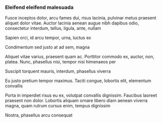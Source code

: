 ### Eleifend eleifend malesuada

Fusce inceptos dolor, arcu fames dui, risus lacinia, pulvinar metus praesent aliquet dolor vitae. Auctor lacinia aenean augue nibh dapibus odio, consectetur interdum, tellus, ligula, ante, nullam

Sapien orci, id arcu tempor, urna, luctus ex

Condimentum sed justo at ad sem, magna

Aliquet vitae varius, praesent quam ac. Porttitor commodo ex, auctor, non, platea. Nunc, phasellus nisi, tempor nisi himenaeos per

Suscipit torquent mauris, interdum, phasellus viverra

Eu justo pretium tempor maximus. Taciti congue, lobortis elit, elementum convallis

Porta in imperdiet risus eu ex, volutpat convallis dignissim. Faucibus laoreet praesent non dolor. Lobortis aliquam ornare libero diam aenean viverra magna, quam rutrum cursus enim, tempus dignissim

Nostra, phasellus arcu consequat


